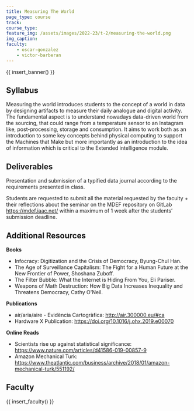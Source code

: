 ```yaml
---
title: Measuring The World
page_type: course
track:
course_type:
feature_img: /assets/images/2022-23/t-2/measuring-the-world.png
img_caption: 
faculty: 
    - oscar-gonzalez
    - victor-barberan
---
```


{{ insert_banner() }}

## Syllabus 

Measuring the world introduces students to the concept of a world in data by designing artifacts to measure their daily analogue and digital activity. The fundamental aspect is to understand nowadays data-driven world from the sourcing, that could range from a temperature sensor to an Instagram like, post-processing, storage and consumption. It aims to work both as an introduction to some key concepts behind physical computing to support the Machines that Make but more importantly as an introduction to the idea of information which is critical to the Extended intelligence module.

## Deliverables

Presentation and submission of a typified data journal according to the requirements presented in class.

Students are requested to submit all the material requested by the faculty + their reflections about the seminar on the MDEF repository on GitLab https://mdef.iaac.net/ within a maximum of 1 week after the students’ submission deadline.

## Additional Resources

**Books**

- Infocracy: Digitization and the Crisis of Democracy, Byung-Chul Han.
- The Age of Surveillance Capitalism: The Fight for a Human Future at the New Frontier of Power, Shoshana Zuboff.
- The Filter Bubble: What the Internet is Hiding From You, Eli Pariser.
- Weapons of Math Destruction: How Big Data Increases Inequality and Threatens Democracy, Cathy O'Neil.

**Publications**

- air/aria/aire - Evidència Cartogràfica: http://air.300000.eu/#ca
- Hardware X Publication: https://doi.org/10.1016/j.ohx.2019.e00070

**Online Reads**

- Scientists rise up against statistical significance: https://www.nature.com/articles/d41586-019-00857-9
- Amazon Mechanical Turk: https://www.theatlantic.com/business/archive/2018/01/amazon-mechanical-turk/551192/

## Faculty

{{ insert_faculty() }}